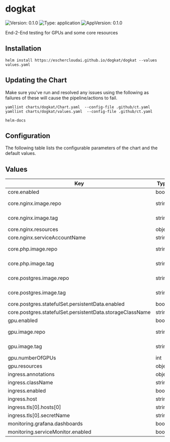 # dogkat

![Version: 0.1.0](https://img.shields.io/badge/Version-0.1.0-informational?style=flat-square) ![Type: application](https://img.shields.io/badge/Type-application-informational?style=flat-square) ![AppVersion: 0.1.0](https://img.shields.io/badge/AppVersion-0.1.0-informational?style=flat-square)

End-2-End testing for GPUs and some core resources

## Installation

```shell
helm install https://eschercloudai.github.io/dogkat/dogkat --values values.yaml
```

## Updating the Chart

Make sure you've run and resolved any issues using the following as failures of these will cause the pipeline/actions to fail.
```
yamllint charts/dogkat/Chart.yaml  --config-file .github/ct.yaml
yamllint charts/dogkat/values.yaml  --config-file .github/ct.yaml

helm-docs
```

## Configuration

The following table lists the configurable parameters of the chart and the default values.

## Values

| Key | Type | Default | Description |
|-----|------|---------|-------------|
| core.enabled | bool | `false` |  |
| core.nginx.image.repo | string | `"nginx"` | The repo to be used |
| core.nginx.image.tag | string | `"1.25-alpine"` | The tag to be used |
| core.nginx.resources | object | `{}` |  |
| core.nginx.serviceAccountName | string | `"nginx"` |  |
| core.php.image.repo | string | `"drewviles/php-pdo"` | The repo to be used |
| core.php.image.tag | string | `"v1.1.0"` | The tag to be used |
| core.postgres.image.repo | string | `"postgres"` | The repo to be used |
| core.postgres.image.tag | string | `"16-alpine"` | The tag to be used |
| core.postgres.statefulSet.persistentData.enabled | bool | `true` |  |
| core.postgres.statefulSet.persistentData.storageClassName | string | `"cinder"` |  |
| gpu.enabled | bool | `false` |  |
| gpu.image.repo | string | `"nvidia/samples"` | The repo to be used |
| gpu.image.tag | string | `"vectoradd-cuda11.2.1"` | The tag to be used |
| gpu.numberOfGPUs | int | `1` |  |
| gpu.resources | object | `{}` |  |
| ingress.annotations | object | `{}` |  |
| ingress.className | string | `"nginx"` |  |
| ingress.enabled | bool | `false` |  |
| ingress.host | string | `"test.example.uk"` |  |
| ingress.tls[0].hosts[0] | string | `"test.example.uk"` |  |
| ingress.tls[0].secretName | string | `"test-secret"` |  |
| monitoring.grafana.dashboards | bool | `false` |  |
| monitoring.serviceMonitor.enabled | bool | `false` |  |
